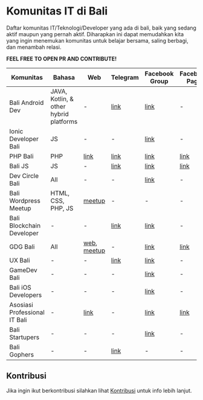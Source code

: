 # Komunitas IT di Bali

Daftar komunitas IT/Teknologi/Developer yang ada di bali, baik yang sedang aktif maupun yang pernah aktif. Diharapkan ini dapat memudahkan kita yang ingin menemukan komunitas untuk belajar bersama, saling berbagi, dan menambah relasi. 

**FEEL FREE TO OPEN PR AND CONTRIBUTE!**

| Komunitas  | Bahasa | Web  | Telegram | Facebook Group  | Facebook Page |
| ------------- | ------------- | ------------- | ------------- | ------------- | ------------- |
| Bali Android Dev  | JAVA, Kotlin, & other hybrid platforms  | - | [link](https://t.me/BaliAndroidDev/) | [link](https://www.facebook.com/groups/331528353933101/) | - |
| Ionic Developer Bali  | JS  | - | - | [link](https://www.facebook.com/groups/245219212889103/) | - |
| PHP Bali  | PHP  | [link](https://phpbali.com/)  | [link](https://t.me/phpbali)  | [link](https://www.facebook.com/groups/138616836973181/)  | [link](https://www.facebook.com/balihypertext/)  |
| Bali JS  | JS  | - | [link](https://t.me/balijs) | [link](https://www.facebook.com/groups/923989567684064/) | [link](https://www.facebook.com/BaliJS) |
| Dev Circle Bali | All | - | - | [link](https://www.facebook.com/groups/DevCBali) | - |
| Bali Wordpress Meetup | HTML, CSS, PHP, JS | [meetup](https://www.meetup.com/Bali-WordPress-Meetup/) | - | - | - |
| Bali Blockchain Developer | - | - | [link](https://t.me/baliblockchaindev) | [link](https://www.facebook.com/groups/baliblockchain/) | - |
| GDG Bali | All | [web](https://gdgbali.com/), [meetup](https://www.meetup.com/GDG-Bali/) | - | [link](https://www.facebook.com/groups/gdgbali//) | [link](https://www.facebook.com/gdgbali/) |
| UX Bali | - | - | [link](https://t.me/joinchat/Bsxf9ROH5o5E9zRu8Scyww?fbclid=IwAR1UFCGLYNobIOE1ylIwjx1PaFJLjn4FAP4p3RnMeSIk3TcP0HQZexDru0k) | [link](https://web.facebook.com/groups/uxbali/) | - |
| GameDev Bali | - | - | - | [link](https://web.facebook.com/groups/gamedevbali/) | - |
| Bali iOS Developers | - | - | - | [link](https://www.facebook.com/groups/1532921290062747/) | - |
| Asosiasi Professional IT Bali | - | [link](https://www.itbali.org/) | - | [link](https://www.facebook.com/groups/itbali/) | [link](https://www.facebook.com/ITBALI/) |
| Bali Startupers | - | - | - | [link](https://www.facebook.com/groups/balistartupers/) | - |
| Bali Gophers | - | - | [link](https://t.me/BaliGophers) | - | - |

## Kontribusi
Jika ingin ikut berkontribusi silahkan lihat [Kontribusi](CONTRIBUTING.md) untuk info lebih lanjut.

